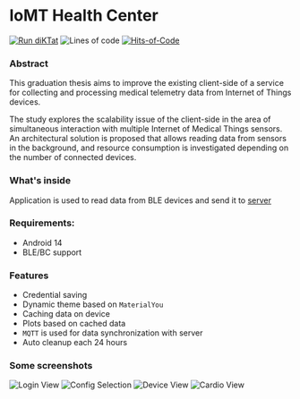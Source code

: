 ﻿# IoMT Health Center

[![Run diKTat](https://github.com/IoMT-LVK/iomt-android/actions/workflows/diktat.yml/badge.svg)](https://github.com/IoMT-LVK/iomt-android/actions/workflows/diktat.yml)
![Lines of code](https://img.shields.io/tokei/lines/github/IoMT-LVK/iomt-android)
[![Hits-of-Code](https://hitsofcode.com/github/IoMT-LVK/iomt-android?branch=main)](https://hitsofcode.com/github/IoMT-LVK/iomt-android/view?branch=main)


### Abstract

This graduation thesis aims to improve the existing client-side of a service for collecting and processing medical telemetry data from Internet of Things devices.

The study explores the scalability issue of the client-side in the area of simultaneous interaction with multiple Internet of Medical Things sensors.
An architectural solution is proposed that allows reading data from sensors in the background, and resource consumption is investigated depending on the number of connected devices.

### What's inside
Application is used to read data from BLE devices and send it to [server](https://github.com/IoMT-LVK/iomt_backend)

### Requirements:
 * Android 14
 * BLE/BC support

### Features
 * Credential saving
 * Dynamic theme based on `MaterialYou`
 * Caching data on device
 * Plots based on cached data
 * `MQTT` is used for data synchronization with server
 * Auto cleanup each 24 hours

### Some screenshots
![Login View](screenshots/login_view.jpg)
![Config Selection](screenshots/config_selection.jpg)
![Device View](screenshots/device_view.jpg)
![Cardio View](screenshots/cardio.jpg)

